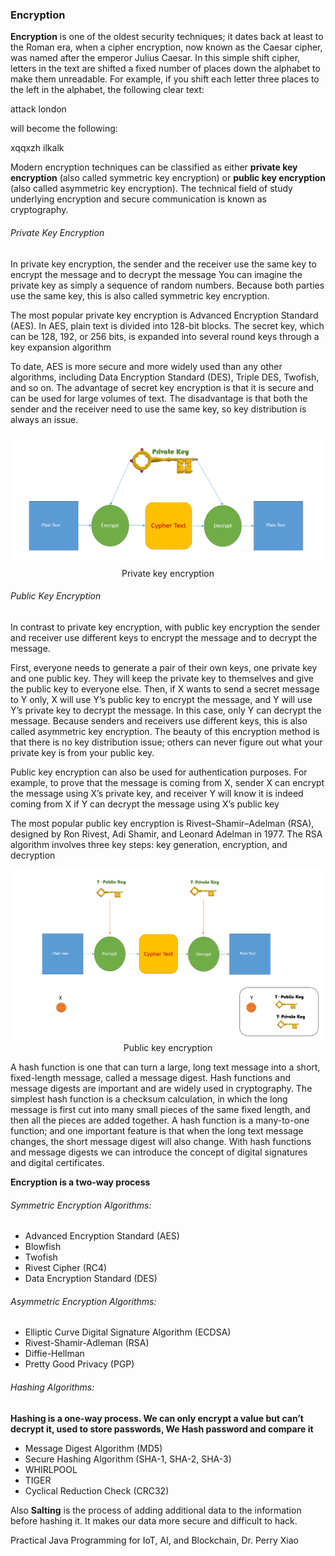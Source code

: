 ### Encryption


__Encryption__ is one of the oldest security techniques; it dates back at least to the Roman era, when a cipher encryption, now known as the Caesar cipher, was named after the emperor Julius Caesar. In this simple shift cipher, letters in the text are shifted a fixed number of places down the alphabet to make them unreadable.
For example, if you shift each letter three places to the left in the alphabet, the following clear text: 

attack london

will become the following:

xqqxzh ilkalk

Modern encryption techniques can be classified as either **private key encryption** (also called symmetric key encryption) or
**public key encryption** (also called asymmetric key encryption). The technical field of study underlying encryption and secure communication is known as cryptography.


###### Private Key Encryption
In private key encryption, the sender and the receiver use the same key to encrypt the message and to decrypt the message
You can imagine the private key as simply a sequence of random numbers. Because both parties use the same key, this is also called symmetric key encryption.

The most popular private key encryption is Advanced Encryption Standard (AES). In AES, plain text is divided into 128-bit blocks. The
secret key, which can be 128, 192, or 256 bits, is expanded into several round keys through a key expansion algorithm

To date, AES is more secure and more widely used than any other algorithms, including Data Encryption Standard (DES), Triple DES, Twofish, and so on.
The advantage of secret key encryption is that it is secure and can be used for large volumes of text. The disadvantage is that both the sender and the receiver
need to use the same key, so key distribution is always an issue. 


<p align="center">
  <img  src="https://github.com/okansungur/drafts/blob/main/Misc/private.png"><br/>
   Private key encryption
</p>



######  Public Key Encryption
In contrast to private key encryption, with public key encryption the sender and receiver use different keys to encrypt the message and to decrypt the message.

First, everyone needs to generate a pair of their own keys, one private key and one public key. They will keep the private key to themselves and give the public key to everyone else. Then, if X wants to send a secret message to Y only, X will use Y’s public key to encrypt the message, and Y will use Y’s private key to decrypt the message. In this case, only Y can decrypt the message. Because senders and receivers use different keys, this is also called asymmetric key encryption. The beauty of this encryption method is
that there is no key distribution issue; others can never figure out what your private key is from your public key.


Public key encryption can also be used for authentication purposes. For example, to prove that the message is coming from X, sender X can encrypt
the message using X’s private key, and receiver Y will know it is indeed coming from X if Y can decrypt the message using X’s public key

The most popular public key encryption is Rivest–Shamir–Adelman (RSA), designed by Ron Rivest, Adi Shamir, and Leonard Adelman in 1977. The RSA
algorithm involves three key steps: key generation, encryption, and decryption



<p align="center">
  <img  src="https://github.com/okansungur/drafts/blob/main/Misc/public.png"><br/>
  Public key encryption
</p>


A hash function is one that can turn a large, long text message into a short, fixed-length message, called a message digest.
Hash
functions and message digests are important and are widely used in cryptography. The simplest hash function is a checksum calculation, in which the long
message is first cut into many small pieces of the same fixed length, and then all the pieces are added together. A hash function is a many-to-one function;
and one important feature is that when the long text message changes, the short message digest will also change. With hash functions and message digests we
can introduce the concept of digital signatures and digital certificates.

__Encryption is a two-way process__

###### Symmetric Encryption Algorithms:

- Advanced Encryption Standard (AES)
- Blowfish
- Twofish
- Rivest Cipher (RC4)
- Data Encryption Standard (DES)

######  Asymmetric Encryption Algorithms:

- Elliptic Curve Digital Signature Algorithm (ECDSA)
- Rivest-Shamir-Adleman (RSA)
- Diffie-Hellman
- Pretty Good Privacy (PGP)

 ######  Hashing Algorithms:
 
 __Hashing is a one-way process. We can only encrypt a value but can’t decrypt it,  used to store passwords, We Hash password and compare it__

- Message Digest Algorithm (MD5)
- Secure Hashing Algorithm (SHA-1, SHA-2, SHA-3)
- WHIRLPOOL
- TIGER
- Cyclical Reduction Check (CRC32)


Also __Salting__ is the process of adding additional data to the information before hashing it. It makes our data  more secure and difficult to hack.




Practical Java Programming for IoT, AI, and Blockchain, Dr. Perry Xiao
